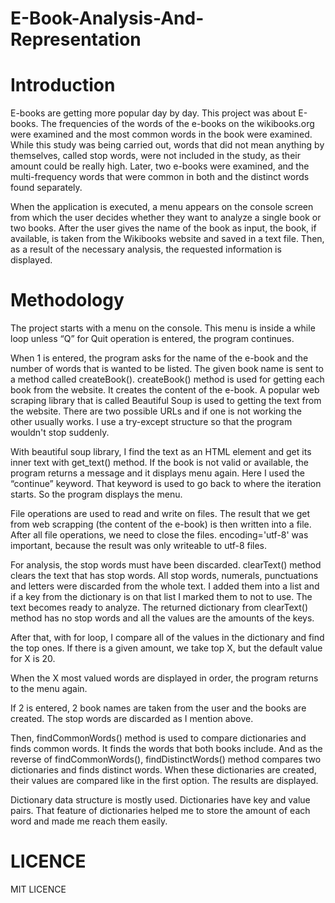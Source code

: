 # E-Book-Analysis-And-Representation

# Introduction

E-books are getting more popular day by day. This project was about E-books. The frequencies of the words of the e-books on the wikibooks.org were examined and the most common words in the book were examined. While this study was being carried out, words that did not mean anything by themselves, called stop words, were not included in the study, as their amount could be really high. Later, two e-books were examined, and the multi-frequency words that were common in both and the distinct words found separately.

When the application is executed, a menu appears on the console screen from which the user decides whether they want to analyze a single book or two books. After the user gives the name of the book as input, the book, if available, is taken from the Wikibooks website and saved in a text file. Then, as a result of the necessary analysis, the requested information is displayed.

# Methodology 

The project starts with a menu on the console. This menu is inside a while loop unless “Q” for Quit operation is entered, the program continues. 

When 1 is entered, the program asks for the name of the e-book and the number of words that is wanted to be listed. The given book name is sent to a method called createBook(). createBook() method is used for getting each book from the website. It creates the content of the e-book. A popular web scraping library that is called Beautiful Soup is used to getting the text from the website. There are two possible URLs and if one is not working the other usually works. I use a try-except structure so that the program wouldn't stop suddenly. 

With beautiful soup library, I find the text as an HTML element and get its inner text with get_text() method. If the book is not valid or available, the program returns a message and it displays menu again. Here I used the “continue” keyword. That keyword is used to go back to where the iteration starts. So the program displays the menu. 

File operations are used to read and write on files. The result that we get from web scrapping (the content of the e-book) is then written into a file. After all file operations, we need to close the files.  encoding='utf-8' was important, because the result was only writeable to utf-8 files. 

For analysis, the stop words must have been discarded. clearText() method clears the text that has stop words. All stop words, numerals, punctuations and letters were discarded from the whole text. I added them into a list and if a key from the dictionary is on that list I marked them to not to use. The text becomes ready to analyze. The returned dictionary from clearText() method has no stop words and all the values are the amounts of the keys.

After that, with for loop, I compare all of the values in the dictionary and find the top ones. If there is a given amount, we take top X, but the default value for X is 20.

When the X most valued words are displayed in order, the program returns to the menu again. 

If 2 is entered, 2 book names are taken from the user and the books are created. The stop words are discarded as I mention above. 

Then, findCommonWords() method is used to compare dictionaries and finds common words. It finds the words that both books include. And as the reverse of findCommonWords(), findDistinctWords() method compares two dictionaries and finds distinct words. When these dictionaries are created, their values are compared like in the first option. The results are displayed.  

Dictionary data structure is mostly used. Dictionaries have key and value pairs. That feature of dictionaries helped me to store the amount of each word and made me reach them easily.

# LICENCE
MIT LICENCE

